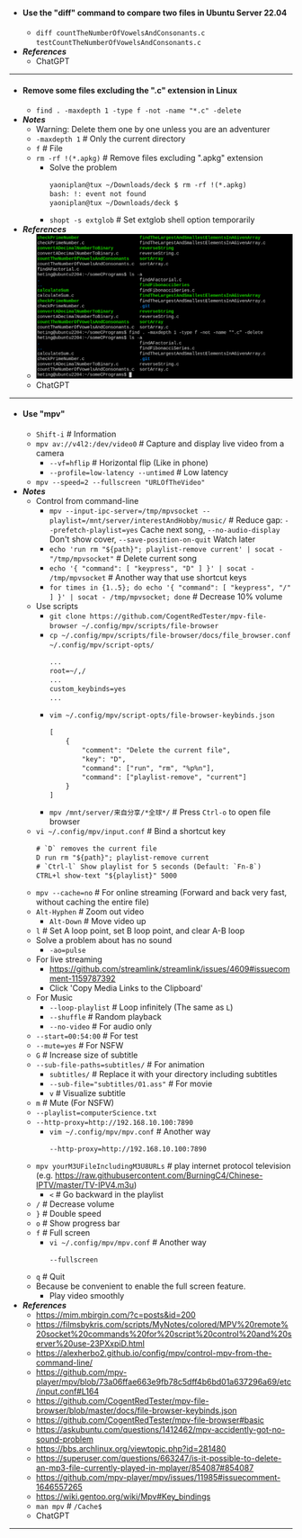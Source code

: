 - #### Use the "diff" command to compare two files in Ubuntu Server 22.04
    - `diff countTheNumberOfVowelsAndConsonants.c testCountTheNumberOfVowelsAndConsonants.c`
- ***References***
    - ChatGPT
- ---
- #### Remove some files excluding the ".c" extension in Linux
    - `find . -maxdepth 1 -type f -not -name "*.c" -delete`
- ***Notes***
    - Warning: Delete them one by one unless you are an adventurer
    - `-maxdepth 1` # Only the current directory
    - `f` # File
    - `rm -rf !(*.apkg)` # Remove files excluding ".apkg" extension
        - Solve the problem
          ```
          yaoniplan@tux ~/Downloads/deck $ rm -rf !(*.apkg)
          bash: !: event not found
          yaoniplan@tux ~/Downloads/deck $
          ```
        - `shopt -s extglob` # Set extglob shell option temporarily
- ***References***
    - ![2023-03-13_14:58:24.png](../assets/2023-03-13_14:58:24.png)
    - ChatGPT
- ---
- #### Use "mpv"
    - `Shift-i` # Information
    - `mpv av://v4l2:/dev/video0` # Capture and display live video from a camera
        - `--vf=hflip` # Horizontal flip (Like in phone)
        - `--profile=low-latency --untimed` # Low latency
    - `mpv --speed=2 --fullscreen "URLOfTheVideo"`
- ***Notes***
    - Control from command-line
        - `mpv --input-ipc-server=/tmp/mpvsocket --playlist=/mnt/server/interestAndHobby/music/` # Reduce gap: `--prefetch-playlist=yes` Cache next song, `--no-audio-display` Don't show cover, `--save-position-on-quit` Watch later
        - `echo 'run rm "${path}"; playlist-remove current' | socat - "/tmp/mpvsocket"` # Delete current song
        - `echo '{ "command": [ "keypress", "D" ] }' | socat - /tmp/mpvsocket` # Another way that use shortcut keys
        - `for times in {1..5}; do echo '{ "command": [ "keypress", "/" ] }' | socat - /tmp/mpvsocket; done` # Decrease 10% volume
    - Use scripts
        - `git clone https://github.com/CogentRedTester/mpv-file-browser ~/.config/mpv/scripts/file-browser`
        - `cp ~/.config/mpv/scripts/file-browser/docs/file_browser.conf ~/.config/mpv/script-opts/`
          ```
          ...
          root=~/,/
          ...
          custom_keybinds=yes
          ...
          ```
        - `vim ~/.config/mpv/script-opts/file-browser-keybinds.json`
          ```
          [
              {
                  "comment": "Delete the current file",
                  "key": "D",
                  "command": ["run", "rm", "%p%n"],
                  "command": ["playlist-remove", "current"]
              }
          ]
          ```
        - `mpv /mnt/server/来自分享/*全球*/` # Press `Ctrl-o` to open file browser
    - `vi ~/.config/mpv/input.conf` # Bind a shortcut key
      ```
      # `D` removes the current file
      D run rm "${path}"; playlist-remove current
      # `Ctrl-l` Show playlist for 5 seconds (Default: `Fn-8`)
      CTRL+l show-text "${playlist}" 5000
      ```
    - `mpv --cache=no` # For online streaming (Forward and back very fast, without caching the entire file)
    - `Alt-Hyphen` # Zoom out video
        - `Alt-Down` # Move video up
    - `l` # Set A loop point, set B loop point, and clear A-B loop
    - Solve a problem about has no sound
        - `-ao=pulse`
    - For live streaming
        - https://github.com/streamlink/streamlink/issues/4609#issuecomment-1159787392
        - Click 'Copy Media Links to the Clipboard'
    - For Music
        - `--loop-playlist` # Loop infinitely (The same as `L`)
        - `--shuffle` # Random playback
        - `--no-video` # For audio only
    - `--start=00:54:00` # For test
    - `--mute=yes` # For NSFW
    - `G` # Increase size of subtitle
    - `--sub-file-paths=subtitles/` # For animation
        - `subtitles/` # Replace it with your directory including subtitles
        - `--sub-file="subtitles/01.ass"` # For movie
        - `v` # Visualize subtitle
    - `m` # Mute (For NSFW)
    - `--playlist=computerScience.txt`
    - `--http-proxy=http://192.168.10.100:7890`
        - `vim ~/.config/mpv/mpv.conf` # Another way
          ```
          --http-proxy=http://192.168.10.100:7890
          ```
    - `mpv yourM3UFileIncludingM3U8URLs` # play internet protocol television (e.g. https://raw.githubusercontent.com/BurningC4/Chinese-IPTV/master/TV-IPV4.m3u)
        - `<` # Go backward in the playlist
    - `/` # Decrease volume
    - `}` # Double speed
    - `o` # Show progress bar
    - `f` # Full screen
        - `vi ~/.config/mpv/mpv.conf` # Another way
          ```
          --fullscreen
          ```
    - `q` # Quit
    - Because be convenient to enable the full screen feature.
        - Play video smoothly
- ***References***
    - https://mim.mbirgin.com/?c=posts&id=200
    - https://filmsbykris.com/scripts/MyNotes/colored/MPV%20remote%20socket%20commands%20for%20script%20control%20and%20server%20use-23PXxpiD.html
    - https://alexherbo2.github.io/config/mpv/control-mpv-from-the-command-line/
    - https://github.com/mpv-player/mpv/blob/73a06ffae663e9fb78c5dff4b6bd01a637296a69/etc/input.conf#L164
    - https://github.com/CogentRedTester/mpv-file-browser/blob/master/docs/file-browser-keybinds.json
    - https://github.com/CogentRedTester/mpv-file-browser#basic
    - https://askubuntu.com/questions/1412462/mpv-accidently-got-no-sound-problem
    - https://bbs.archlinux.org/viewtopic.php?id=281480
    - https://superuser.com/questions/663247/is-it-possible-to-delete-an-mp3-file-currently-played-in-mplayer/854087#854087
    - https://github.com/mpv-player/mpv/issues/11985#issuecomment-1646557265
    - https://wiki.gentoo.org/wiki/Mpv#Key_bindings
    - `man mpv` # `/Cache$`
    - ChatGPT
- ---

